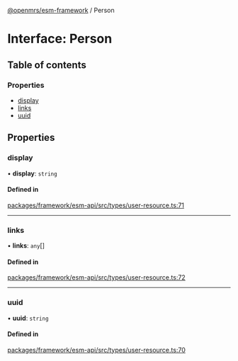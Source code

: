 [@openmrs/esm-framework](../API.md) / Person

# Interface: Person

## Table of contents

### Properties

- [display](Person.md#display)
- [links](Person.md#links)
- [uuid](Person.md#uuid)

## Properties

### display

• **display**: `string`

#### Defined in

[packages/framework/esm-api/src/types/user-resource.ts:71](https://github.com/openmrs/openmrs-esm-core/blob/main/packages/framework/esm-api/src/types/user-resource.ts#L71)

___

### links

• **links**: `any`[]

#### Defined in

[packages/framework/esm-api/src/types/user-resource.ts:72](https://github.com/openmrs/openmrs-esm-core/blob/main/packages/framework/esm-api/src/types/user-resource.ts#L72)

___

### uuid

• **uuid**: `string`

#### Defined in

[packages/framework/esm-api/src/types/user-resource.ts:70](https://github.com/openmrs/openmrs-esm-core/blob/main/packages/framework/esm-api/src/types/user-resource.ts#L70)
